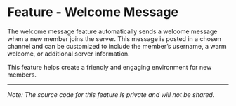 # Feature - Welcome Message  

The welcome message feature automatically sends a welcome message when a new member joins the server. This message is posted in a chosen channel and can be customized to include the member’s username, a warm welcome, or additional server information.  

This feature helps create a friendly and engaging environment for new members.

---  

*Note: The source code for this feature is private and will not be shared.*  

<!-- 📄 Last edited by SyntexDev -->
